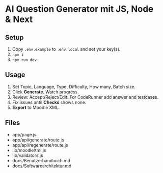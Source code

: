 # AI Question Generator mit JS, Node & Next

## Setup
1. Copy `.env.example` to `.env.local` and set your key(s).
2. `npm i`
3. `npm run dev`

## Usage
1. Set Topic, Language, Type, Difficulty, How many, Batch size.
2. Click **Generate**. Watch progress.
3. Review: Accept/Reject/Edit. For CodeRunner add answer and testcases.
4. Fix issues until **Checks** shows none.
5. **Export** to Moodle XML.

## Files
- app/page.js
- app/api/generate/route.js
- app/api/regenerate/route.js
- lib/moodleXml.js
- lib/validators.js
- docs/Benutzerhandbuch.md
- docs/Softwarearchitektur.md
